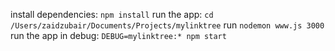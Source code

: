 install dependencies: `npm install`
run the app: 
`cd /Users/zaidzubair/Documents/Projects/mylinktree`
run `nodemon www.js 3000`
run the app in debug: `DEBUG=mylinktree:* npm start`